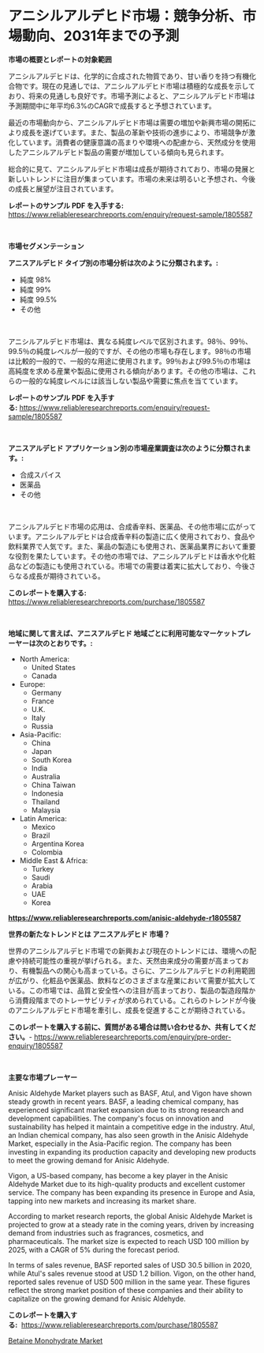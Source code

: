 <p><h1>アニシルアルデヒド市場：競争分析、市場動向、2031年までの予測</h1></p><p><strong>市場の概要とレポートの対象範囲</strong></p>
<p><p>アニシルアルデヒドは、化学的に合成された物質であり、甘い香りを持つ有機化合物です。現在の見通しでは、アニシルアルデヒド市場は積極的な成長を示しており、将来の見通しも良好です。市場予測によると、アニシルアルデヒド市場は予測期間中に年平均6.3%のCAGRで成長すると予想されています。</p><p>最近の市場動向から、アニシルアルデヒド市場は需要の増加や新興市場の開拓により成長を遂げています。また、製品の革新や技術の進歩により、市場競争が激化しています。消費者の健康意識の高まりや環境への配慮から、天然成分を使用したアニシルアルデヒド製品の需要が増加している傾向も見られます。</p><p>総合的に見て、アニシルアルデヒド市場は成長が期待されており、市場の発展と新しいトレンドに注目が集まっています。市場の未来は明るいと予想され、今後の成長と展望が注目されています。</p></p>
<p><strong>レポートのサンプル PDF を入手する:</strong> <a href="https://www.reliableresearchreports.com/enquiry/request-sample/1805587">https://www.reliableresearchreports.com/enquiry/request-sample/1805587</a></p>
<p>&nbsp;</p>
<p><strong>市場セグメンテーション</strong></p>
<p><strong>アニスアルデヒド タイプ別の市場分析は次のように分類されます。:</strong></p>
<p><ul><li>純度 98%</li><li>純度 99%</li><li>純度 99.5%</li><li>その他</li></ul></p>
<p>&nbsp;</p>
<p><p>アニシルアルデヒド市場は、異なる純度レベルで区別されます。98％、99％、99.5％の純度レベルが一般的ですが、その他の市場も存在します。98％の市場は比較的一般的で、一般的な用途に使用されます。99％および99.5％の市場は高純度を求める産業や製品に使用される傾向があります。その他の市場は、これらの一般的な純度レベルには該当しない製品や需要に焦点を当てています。</p></p>
<p><strong>レポートのサンプル PDF を入手する:</strong>&nbsp;<a href="https://www.reliableresearchreports.com/enquiry/request-sample/1805587">https://www.reliableresearchreports.com/enquiry/request-sample/1805587</a></p>
<p>&nbsp;</p>
<p><strong> アニスアルデヒド アプリケーション別の市場産業調査は次のように分類されます。:</strong></p>
<p><ul><li>合成スパイス</li><li>医薬品</li><li>その他</li></ul></p>
<p>&nbsp;</p>
<p><p>アニシルアルデヒド市場の応用は、合成香辛料、医薬品、その他市場に広がっています。アニシルアルデヒドは合成香辛料の製造に広く使用されており、食品や飲料業界で人気です。また、薬品の製造にも使用され、医薬品業界において重要な役割を果たしています。その他の市場では、アニシルアルデヒドは香水や化粧品などの製造にも使用されている。市場での需要は着実に拡大しており、今後さらなる成長が期待されている。</p></p>
<p><strong>このレポートを購入する:</strong>&nbsp; <a href="https://www.reliableresearchreports.com/purchase/1805587">https://www.reliableresearchreports.com/purchase/1805587</a></p>
<p>&nbsp;</p>
<p><strong>地域に関して言えば、アニスアルデヒド 地域ごとに利用可能なマーケットプレーヤーは次のとおりです。:</strong></p>
<p><ul>
    <li>
        North America:
        <ul>
            <li>United States</li>
            <li>Canada</li>
        </ul>
    </li>
    <li>
        Europe:
        <ul>
            <li>Germany</li>
            <li>France</li>
            <li>U.K.</li>
            <li>Italy</li>
            <li>Russia</li>
        </ul>
    </li>
    <li>
        Asia-Pacific:
        <ul>
            <li>China</li>
            <li>Japan</li>
            <li>South Korea</li>
            <li>India</li>
            <li>Australia</li>
            <li>China Taiwan</li>
            <li>Indonesia</li>
            <li>Thailand</li>
            <li>Malaysia</li>
        </ul>
    </li>
    <li>
        Latin America:
        <ul>
            <li>Mexico</li>
            <li>Brazil</li>
            <li>Argentina Korea</li>
            <li>Colombia</li>
        </ul>
    </li>
    <li>
        Middle East & Africa:
        <ul>
            <li>Turkey</li>
            <li>Saudi</li>
            <li>Arabia</li>
            <li>UAE</li>
            <li>Korea</li>
        </ul>
    </li>
    </ul></p>
<p><strong><a href="https://www.reliableresearchreports.com/anisic-aldehyde-r1805587">https://www.reliableresearchreports.com/anisic-aldehyde-r1805587</a></strong>&nbsp;</p>
<p><strong>世界の新たなトレンドとは アニスアルデヒド 市場？</strong></p>
<p><p>世界のアニシルアルデヒド市場での新興および現在のトレンドには、環境への配慮や持続可能性の重視が挙げられる。また、天然由来成分の需要が高まっており、有機製品への関心も高まっている。さらに、アニシルアルデヒドの利用範囲が広がり、化粧品や医薬品、飲料などのさまざまな産業において需要が拡大している。この市場では、品質と安全性への注目が高まっており、製品の製造段階から消費段階までのトレーサビリティが求められている。これらのトレンドが今後のアニシルアルデヒド市場を牽引し、成長を促進することが期待されている。</p></p>
<p><strong>このレポートを購入する前に、質問がある場合は問い合わせるか、共有してください。</strong>- <a href="https://www.reliableresearchreports.com/enquiry/pre-order-enquiry/1805587">https://www.reliableresearchreports.com/enquiry/pre-order-enquiry/1805587</a></p>
<p>&nbsp;</p>
<p><strong>主要な市場プレーヤー</strong></p>
<p><p>Anisic Aldehyde Market players such as BASF, Atul, and Vigon have shown steady growth in recent years. BASF, a leading chemical company, has experienced significant market expansion due to its strong research and development capabilities. The company's focus on innovation and sustainability has helped it maintain a competitive edge in the industry. Atul, an Indian chemical company, has also seen growth in the Anisic Aldehyde Market, especially in the Asia-Pacific region. The company has been investing in expanding its production capacity and developing new products to meet the growing demand for Anisic Aldehyde.</p><p>Vigon, a US-based company, has become a key player in the Anisic Aldehyde Market due to its high-quality products and excellent customer service. The company has been expanding its presence in Europe and Asia, tapping into new markets and increasing its market share. </p><p>According to market research reports, the global Anisic Aldehyde Market is projected to grow at a steady rate in the coming years, driven by increasing demand from industries such as fragrances, cosmetics, and pharmaceuticals. The market size is expected to reach USD 100 million by 2025, with a CAGR of 5% during the forecast period.</p><p>In terms of sales revenue, BASF reported sales of USD 30.5 billion in 2020, while Atul's sales revenue stood at USD 1.2 billion. Vigon, on the other hand, reported sales revenue of USD 500 million in the same year. These figures reflect the strong market position of these companies and their ability to capitalize on the growing demand for Anisic Aldehyde.</p></p>
<p><strong>このレポートを購入する:</strong>&nbsp;&nbsp;<a href="https://www.reliableresearchreports.com/purchase/1805587">https://www.reliableresearchreports.com/purchase/1805587</a></p>
<p><p><a href="https://extreme-scabiosa-c81.notion.site/Betaine-Monohydrate-Market-Analysis-Examines-its-Scope-on-Growth-Opportunities-and-Forecasted-Trend-0b277e97e4f34184b56e70371c33fb8d">Betaine Monohydrate Market</a></p></p>